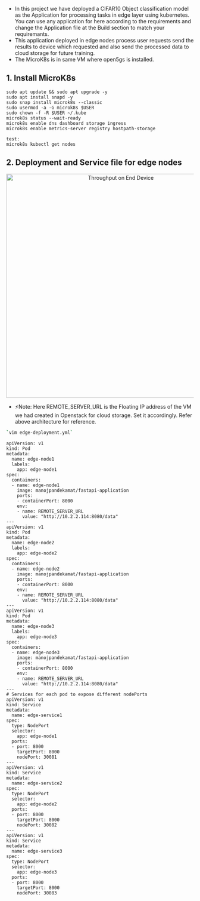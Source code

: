 - In this project we have deployed a CIFAR10 Object classification model as the Application for processing tasks in edge layer using kubernetes. You can use any application for here according to the requirements and change the Application file at the Build section to match your requiremants.
- This application deployed in edge nodes process user requests send the results to device which requested and also send the processed data to cloud storage for future training.
- The MicroK8s is in same VM where open5gs is installed.


## 1. Install MicroK8s
```
sudo apt update && sudo apt upgrade -y
sudo apt install snapd -y
sudo snap install microk8s --classic
sudo usermod -a -G microk8s $USER
sudo chown -f -R $USER ~/.kube
microk8s status --wait-ready
microk8s enable dns dashboard storage ingress
microk8s enable metrics-server registry hostpath-storage

test:
microk8s kubectl get nodes
```

## 2. Deployment and Service file for edge nodes

<p align="center">
  <img src="https://github.com/user-attachments/assets/15bef5bc-66f8-4b07-b9a3-2dc14618266f" alt="Throughput on End Device" width="600">
</p>


- ⚡Note: Here REMOTE_SERVER_URL is the Floating IP address of the VM we had created in Openstack for cloud storage. Set it accordingly. Refer above architecture for reference.



```bash
`vim edge-deployment.yml`
```
```
apiVersion: v1
kind: Pod
metadata:
  name: edge-node1
  labels:
    app: edge-node1
spec:
  containers:
  - name: edge-node1
    image: manojpandekamat/fastapi-application
    ports:
    - containerPort: 8000
    env:
    - name: REMOTE_SERVER_URL
      value: "http://10.2.2.114:8080/data"
---
apiVersion: v1
kind: Pod
metadata:
  name: edge-node2
  labels:
    app: edge-node2
spec:
  containers:
  - name: edge-node2
    image: manojpandekamat/fastapi-application
    ports:
    - containerPort: 8000
    env:
    - name: REMOTE_SERVER_URL
      value: "http://10.2.2.114:8080/data"
---
apiVersion: v1
kind: Pod
metadata:
  name: edge-node3
  labels:
    app: edge-node3
spec:
  containers:
  - name: edge-node3
    image: manojpandekamat/fastapi-application
    ports:
    - containerPort: 8000
    env:
    - name: REMOTE_SERVER_URL
      value: "http://10.2.2.114:8080/data"
---
# Services for each pod to expose different nodePorts
apiVersion: v1
kind: Service
metadata:
  name: edge-service1
spec:
  type: NodePort
  selector:
    app: edge-node1
  ports:
  - port: 8000
    targetPort: 8000
    nodePort: 30081
---
apiVersion: v1
kind: Service
metadata:
  name: edge-service2
spec:
  type: NodePort
  selector:
    app: edge-node2
  ports:
  - port: 8000
    targetPort: 8000
    nodePort: 30082
---
apiVersion: v1
kind: Service
metadata:
  name: edge-service3
spec:
  type: NodePort
  selector:
    app: edge-node3
  ports:
  - port: 8000
    targetPort: 8000
    nodePort: 30083
```


